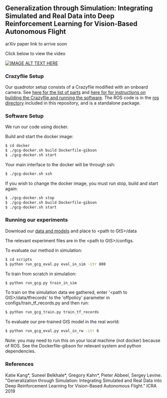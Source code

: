 ## Generalization through Simulation: Integrating Simulated and Real Data into Deep Reinforcement Learning for Vision-Based Autonomous Flight

arXiv paper link to arrive soon

Click below to view the video

[![IMAGE ALT TEXT HERE](https://img.youtube.com/vi/Rb2a6lSQSas/0.jpg)](https://www.youtube.com/watch?v=Rb2a6lSQSas)

### Crazyflie Setup

Our quadrotor setup consists of a Crazyflie modified with an onboard camera. See [here for the list of parts](https://docs.google.com/spreadsheets/d/1g7PMl0FwBluRlBCJa5EDDool2KR_z-pgxrk7phjuJNs/edit?usp=sharing) and [here for for instructions on building the Crazyflie and running the software](https://docs.google.com/document/d/10if8hPpw4YIm9bwp7m7-JSx7UDVShbLpTZVWTOdTYHM/edit?usp=sharing). The ROS code is in the [ros directory](https://github.com/gkahn13/GtS/tree/master/ros) included in this repository, and is a standalone package.

### Software Setup

We run our code using docker.

Build and start the docker image:
```bash
$ cd docker
$ ./gcg-docker.sh build Dockerfile-gibson
$ ./gcg-docker.sh start
```

Your main interface to the docker will be through ssh:
```bash
$ ./gcg-docker.sh ssh
```

If you wish to change the docker image, you must run stop, build and start again:
```bash
$ ./gcg-docker.sh stop
$ ./gcg-docker.sh build Dockerfile-gibson
$ ./gcg-docker.sh start
```

### Running our experiments

Download our [data and models](https://drive.google.com/open?id=1QqgbAZVnjGuynIkuDY3f6gOS3y0LnssA) and place to \<path to GtS\>/data

The relevant experiment files are in the \<path to GtS\>/configs.

To evaluate our method in simulation:
```bash
$ cd scripts
$ python run_gcg_eval.py eval_in_sim -itr 800
```

To train from scratch in simulation:
```bash
$ python run_gcg.py train_in_sim
```

To train on the simulation data we gathered, enter '\<path to GtS\>/data/tfrecords' to the 'offpolicy' parameter in configs/train_tf_records.py and then run:
```bash
$ python run_gcg_train.py train_tf_records
```

To evaluate our pre-trained GtS model in the real world:
```bash
$ python run_gcg_eval.py eval_in_rw -itr 6
```
Note: you may need to run this on your local machine (not docker) because of ROS. See the Dockerfile-gibson for relevant system and python dependencies.

### References

Katie Kang*, Suneel Belkhale*, Gregory Kahn*, Pieter Abbeel, Sergey Levine. "Generalization through Simulation: Integrating Simulated and Real Data into Deep Reinforcement Learning for Vision-Based Autonomous Flight." ICRA 2019

